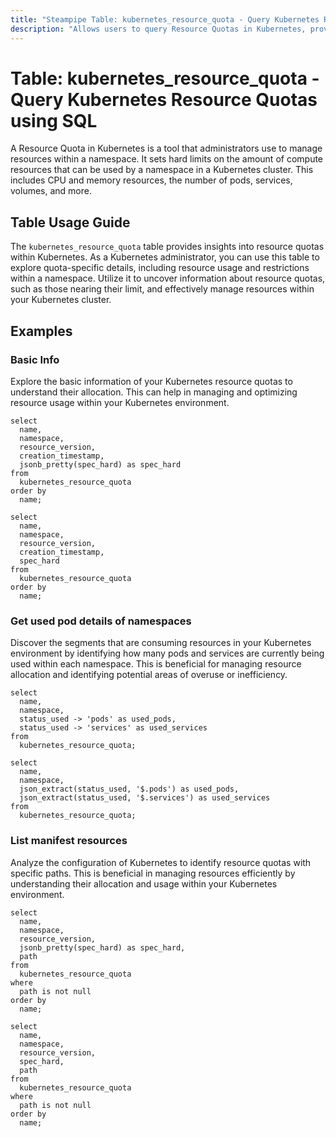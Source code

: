 ```yaml
---
title: "Steampipe Table: kubernetes_resource_quota - Query Kubernetes Resource Quotas using SQL"
description: "Allows users to query Resource Quotas in Kubernetes, providing insights into resource usage and restrictions within a namespace."
---
```


# Table: kubernetes_resource_quota - Query Kubernetes Resource Quotas using SQL

A Resource Quota in Kubernetes is a tool that administrators use to manage resources within a namespace. It sets hard limits on the amount of compute resources that can be used by a namespace in a Kubernetes cluster. This includes CPU and memory resources, the number of pods, services, volumes, and more.

## Table Usage Guide

The `kubernetes_resource_quota` table provides insights into resource quotas within Kubernetes. As a Kubernetes administrator, you can use this table to explore quota-specific details, including resource usage and restrictions within a namespace. Utilize it to uncover information about resource quotas, such as those nearing their limit, and effectively manage resources within your Kubernetes cluster.

## Examples

### Basic Info
Explore the basic information of your Kubernetes resource quotas to understand their allocation. This can help in managing and optimizing resource usage within your Kubernetes environment.

```sql+postgres
select
  name,
  namespace,
  resource_version,
  creation_timestamp,
  jsonb_pretty(spec_hard) as spec_hard
from
  kubernetes_resource_quota
order by
  name;
```

```sql+sqlite
select
  name,
  namespace,
  resource_version,
  creation_timestamp,
  spec_hard
from
  kubernetes_resource_quota
order by
  name;
```

### Get used pod details of namespaces
Discover the segments that are consuming resources in your Kubernetes environment by identifying how many pods and services are currently being used within each namespace. This is beneficial for managing resource allocation and identifying potential areas of overuse or inefficiency.

```sql+postgres
select
  name,
  namespace,
  status_used -> 'pods' as used_pods,
  status_used -> 'services' as used_services
from
  kubernetes_resource_quota;
```

```sql+sqlite
select
  name,
  namespace,
  json_extract(status_used, '$.pods') as used_pods,
  json_extract(status_used, '$.services') as used_services
from
  kubernetes_resource_quota;
```

### List manifest resources
Analyze the configuration of Kubernetes to identify resource quotas with specific paths. This is beneficial in managing resources efficiently by understanding their allocation and usage within your Kubernetes environment.

```sql+postgres
select
  name,
  namespace,
  resource_version,
  jsonb_pretty(spec_hard) as spec_hard,
  path
from
  kubernetes_resource_quota
where
  path is not null
order by
  name;
```

```sql+sqlite
select
  name,
  namespace,
  resource_version,
  spec_hard,
  path
from
  kubernetes_resource_quota
where
  path is not null
order by
  name;
```